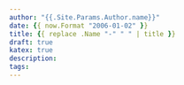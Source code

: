 ```yaml
---
author: "{{.Site.Params.Author.name}}"
date: {{ now.Format "2006-01-02" }}
title: {{ replace .Name "-" " " | title }}
draft: true
katex: true
description: 
tags: 
---
```


